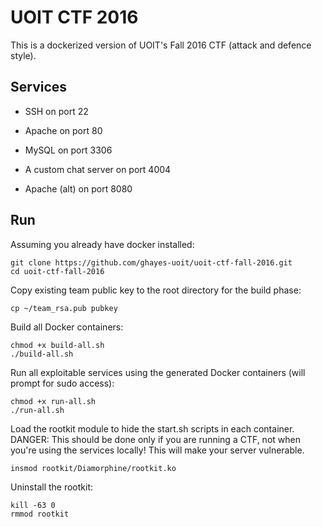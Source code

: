 UOIT CTF 2016
===========

This is a dockerized version of UOIT's Fall 2016 CTF (attack and defence style). 


Services
--

- SSH on port 22

- Apache on port 80

- MySQL on port 3306

- A custom chat server on port 4004

- Apache (alt) on port 8080


Run
--

Assuming you already have docker installed:
```
git clone https://github.com/ghayes-uoit/uoit-ctf-fall-2016.git
cd uoit-ctf-fall-2016
```

Copy existing team public key to the root directory for the build phase:
```
cp ~/team_rsa.pub pubkey
```

Build all Docker containers:
```
chmod +x build-all.sh
./build-all.sh
```

Run all exploitable services using the generated Docker containers (will prompt for sudo access):
```
chmod +x run-all.sh
./run-all.sh
```

Load the rootkit module to hide the start.sh scripts in each container.
DANGER: This should be done only if you are running a CTF, not when you're using the services locally! This will make your server vulnerable.
```
insmod rootkit/Diamorphine/rootkit.ko
```

Uninstall the rootkit:
```
kill -63 0
rmmod rootkit
```

